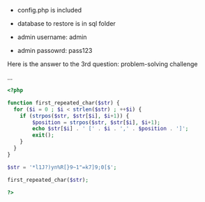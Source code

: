 - config.php is included
- database to restore is in sql folder

- admin username: admin
- admin passowrd: pass123   


Here is the answer to the 3rd question: problem-solving challenge

...

```php
<?php

function first_repeated_char($str) {
  for ($i = 0 ; $i < strlen($str) ; ++$i) {
    if (strpos($str, $str[$i], $i+1)) {
        $position = strpos($str, $str[$i], $i+1);
        echo $str[$i] . ' [' . $i . ',' . $position . ']';
        exit();
    }
  }
}

$str = '*l1J?)yn%R[}9~1"=k7]9;0[$'; 

first_repeated_char($str);

?>